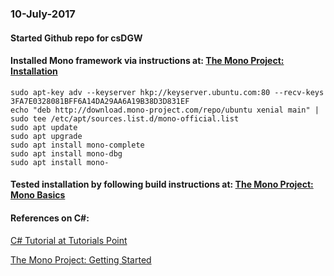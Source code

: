 ### 10-July-2017
#### Started Github repo for csDGW

#### Installed Mono framework via instructions at: [The Mono Project: Installation](http://www.mono-project.com/download/#download-lin-ubuntu)


    sudo apt-key adv --keyserver hkp://keyserver.ubuntu.com:80 --recv-keys 3FA7E0328081BFF6A14DA29AA6A19B38D3D831EF
    echo "deb http://download.mono-project.com/repo/ubuntu xenial main" | sudo tee /etc/apt/sources.list.d/mono-official.list
    sudo apt update    
    sudo apt upgrade
    sudo apt install mono-complete
    sudo apt install mono-dbg
    sudo apt install mono-

#### Tested installation by following build instructions at: [The Mono Project: Mono Basics](http://www.mono-project.com/docs/getting-started/mono-basics/)




#### References on C#:
[C# Tutorial at Tutorials Point](https://www.tutorialspoint.com/csharp/index.htm)

[The Mono Project: Getting Started](http://www.mono-project.com/docs/getting-started/)




